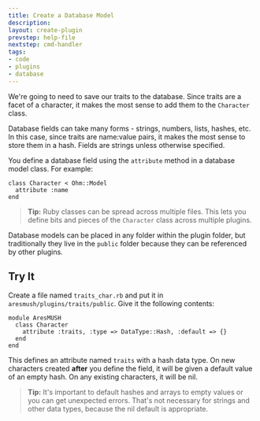 ```yaml
---
title: Create a Database Model
description:
layout: create-plugin
prevstep: help-file
nextstep: cmd-handler
tags: 
- code
- plugins
- database
---
```


We're going to need to save our traits to the database.  Since traits are a facet of a character, it makes the most sense to add them to the `Character` class.

Database fields can take many forms - strings, numbers, lists, hashes, etc.  In this case, since traits are name:value pairs, it makes the most sense to store them in a hash.  Fields are strings unless otherwise specified.

You define a database field using the `attribute` method in a database model class.  For example:

    class Character < Ohm::Model
      attribute :name
    end

> <i class="fa fa-info-circle"></i> **Tip:** Ruby classes can be spread across multiple files.  This lets you define bits and pieces of the `Character` class across multiple plugins.

Database models can be placed in any folder within the plugin folder, but traditionally they live in the `public` folder because they can be referenced by other plugins.

## Try It

Create a file named `traits_char.rb` and put it in `aresmush/plugins/traits/public`.  Give it the following contents:

    module AresMUSH
      class Character
        attribute :traits, :type => DataType::Hash, :default => {}
      end
    end

This defines an attribute named `traits` with a hash data type.  On new characters created **after** you define the field, it will be given a default value of an empty hash.  On any existing characters, it will be nil.

> <i class="fa fa-info-circle"></i> **Tip:** It's important to default hashes and arrays to empty values or you can get unexpected errors.  That's not necessary for strings and other data types, because the nil default is appropriate.